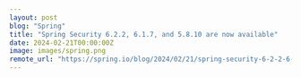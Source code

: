 ```yaml
---
layout: post
blog: "Spring"
title: "Spring Security 6.2.2, 6.1.7, and 5.8.10 are now available"
date: 2024-02-21T00:00:00Z
image: images/spring.png
remote_url: "https://spring.io/blog/2024/02/21/spring-security-6-2-2-6-1-7-and-5-8-10-are-now-available"
---
```

